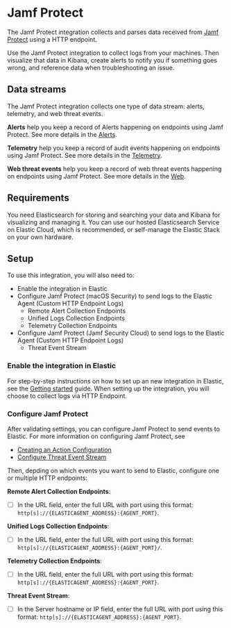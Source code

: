 # Jamf Protect

The Jamf Protect integration collects and parses data received from [Jamf Protect](https://learn.jamf.com/bundle/jamf-protect-documentation/page/About_Jamf_Protect.html) using a HTTP endpoint.

Use the Jamf Protect integration to collect logs from your machines.
Then visualize that data in Kibana, create alerts to notify you if something goes wrong, and reference data when troubleshooting an issue.

<!-- For example, if you wanted to monitor shell script commands performed by the root user, you could [configure Jamf to monitor those events](https://docs.jamf.com/compliance-reporter/documentation/Audit_Log_Levels_in_Compliance_Reporter.html) and then send them to Elastic for further investigation. -->

## Data streams

The Jamf Protect integration collects one type of data stream: alerts, telemetry, and web threat events.

**Alerts** help you keep a record of Alerts happening on endpoints using Jamf Protect.
See more details in the [Alerts](#logs-reference).

**Telemetry** help you keep a record of audit events happening on endpoints using Jamf Protect.
See more details in the [Telemetry](#logs-reference).

**Web threat events** help you keep a record of web threat events happening on endpoints using Jamf Protect.
See more details in the [Web](#logs-reference).

## Requirements

You need Elasticsearch for storing and searching your data and Kibana for visualizing and managing it.
You can use our hosted Elasticsearch Service on Elastic Cloud, which is recommended, or self-manage the Elastic Stack on your own hardware.

<!-- The integration requires

- Elastic Agent
    - Custom HTTP Endpoint Logs    -->

## Setup

To use this integration, you will also need to:
- Enable the integration in Elastic
- Configure Jamf Protect (macOS Security) to send logs to the Elastic Agent (Custom HTTP Endpoint Logs)
    - Remote Alert Collection Endpoints
    - Unified Logs Collection Endpoints
    - Telemetry Collection Endpoints
- Configure Jamf Protect (Jamf Security Cloud) to send logs to the Elastic Agent (Custom HTTP Endpoint Logs)
    - Threat Event Stream 


### Enable the integration in Elastic

For step-by-step instructions on how to set up an new integration in Elastic, see the
[Getting started](https://www.elastic.co/guide/en/welcome-to-elastic/current/getting-started-observability.html) guide.
When setting up the integration, you will choose to collect logs via HTTP Endpoint.

### Configure Jamf Protect

After validating settings, you can configure Jamf Protect to send events to Elastic.
For more information on configuring Jamf Protect, see 
- [Creating an Action Configuration](https://learn.jamf.com/bundle/jamf-protect-documentation/page/Creating_an_Action_Configuration.html)
- [Configure Threat Event Stream](https://learn.jamf.com/bundle/jamf-security-documentation/page/Configuring_the_Threat_Events_Stream_to_Send_HTTP_Events.html)

Then, depding on which events you want to send to Elastic, configure one or multiple HTTP endpoints:

**Remote Alert Collection Endpoints**:
- [ ] In the URL field, enter the full URL with port using this format: `http[s]://{ELASTICAGENT_ADDRESS}:{AGENT_PORT}`.

**Unified Logs Collection Endpoints**:
- [ ] In the URL field, enter the full URL with port using this format: `http[s]://{ELASTICAGENT_ADDRESS}:{AGENT_PORT}/`.

**Telemetry Collection Endpoints**:
- [ ] In the URL field, enter the full URL with port using this format: `http[s]://{ELASTICAGENT_ADDRESS}:{AGENT_PORT}`.

**Threat Event Stream**:
- [ ] In the Server hostname or IP field, enter the full URL with port using this format: `http[s]://{ELASTICAGENT_ADDRESS}:{AGENT_PORT}`.
